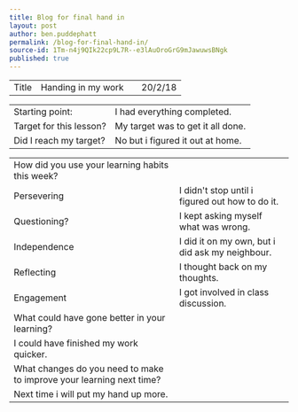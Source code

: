 ```yaml
---
title: Blog for final hand in
layout: post
author: ben.puddephatt
permalink: /blog-for-final-hand-in/
source-id: 1Tm-n4j9QIk22cp9L7R--e3lAuOroGrG9mJawuwsBNgk
published: true
---
```

<table>
  <tr>
    <td>Title</td>
    <td>Handing in my work</td>
    <td></td>
    <td>20/2/18</td>
  </tr>
</table>


<table>
  <tr>
    <td>Starting point:</td>
    <td>I had everything completed.</td>
  </tr>
  <tr>
    <td>Target for this lesson?</td>
    <td>My target was to get it all done.</td>
  </tr>
  <tr>
    <td>Did I reach my target? </td>
    <td>No but i figured it out at home.</td>
  </tr>
</table>


<table>
  <tr>
    <td>How did you use your learning habits this week?</td>
    <td></td>
  </tr>
  <tr>
    <td>Persevering</td>
    <td>I didn't stop until i figured out how to do it.</td>
  </tr>
  <tr>
    <td>Questioning?</td>
    <td>I kept asking myself what was wrong.</td>
  </tr>
  <tr>
    <td>Independence</td>
    <td>I did it on my own, but i did ask my neighbour.</td>
  </tr>
  <tr>
    <td>Reflecting</td>
    <td>I thought back on my thoughts.</td>
  </tr>
  <tr>
    <td>Engagement</td>
    <td>I got involved in class discussion.</td>
  </tr>
  <tr>
    <td>What could have gone better in your learning?</td>
    <td></td>
  </tr>
  <tr>
    <td>I could have finished my work quicker.</td>
    <td></td>
  </tr>
  <tr>
    <td>What changes do you need to make to improve your learning next time?</td>
    <td></td>
  </tr>
  <tr>
    <td>Next time i will put my hand up more.</td>
    <td></td>
  </tr>
</table>


